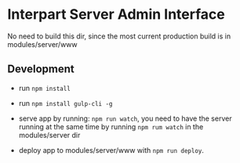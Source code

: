 # Interpart Server Admin Interface

No need to build this dir, since the most current production build is in modules/server/www

## Development

* run `npm install`
* run `npm install gulp-cli -g`

* serve app by running: `npm run watch`, you need to have the server 
running at the same time by running `npm rum watch` in the modules/server dir
* deploy app to modules/server/www with `npm run deploy`.